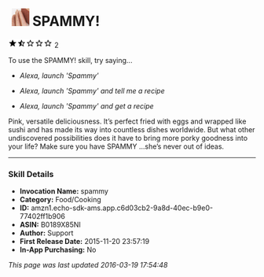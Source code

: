 # &nbsp;<img src="app_icon" alt="SPAMMY! icon" width="36"> SPAMMY!
![1.5 stars](../../../images/ic_star_black_18dp_1x.png)![1.5 stars](../../../images/ic_star_half_black_18dp_1x.png)![1.5 stars](../../../images/ic_star_border_black_18dp_1x.png)![1.5 stars](../../../images/ic_star_border_black_18dp_1x.png)![1.5 stars](../../../images/ic_star_border_black_18dp_1x.png) 2

To use the SPAMMY! skill, try saying...

* *Alexa, launch 'Spammy'*

* *Alexa, launch 'Spammy' and tell me a recipe*

* *Alexa, launch 'Spammy' and get a recipe*

Pink, versatile deliciousness.  It’s perfect fried with eggs and wrapped like sushi and has made its way into countless dishes worldwide. But what other undiscovered possibilities does it have to bring more porky goodness into your life? Make sure you have SPAMMY …she’s never out of ideas.

***

### Skill Details

* **Invocation Name:** spammy
* **Category:** Food/Cooking
* **ID:** amzn1.echo-sdk-ams.app.c6d03cb2-9a8d-40ec-b9e0-77402ff1b906
* **ASIN:** B0189X85NI
* **Author:** Support
* **First Release Date:** 2015-11-20 23:57:19
* **In-App Purchasing:** No

*This page was last updated 2016-03-19 17:54:48*
